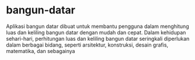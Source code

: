 # bangun-datar
Aplikasi bangun datar dibuat untuk membantu pengguna dalam menghitung luas dan keliling bangun datar dengan mudah dan cepat. Dalam kehidupan sehari-hari, perhitungan luas dan keliling bangun datar seringkali diperlukan dalam berbagai bidang, seperti arsitektur, konstruksi, desain grafis, matematika, dan sebagainya
